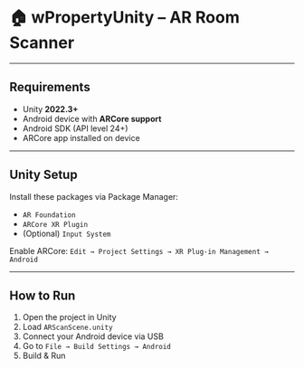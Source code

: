 # 🏠 wPropertyUnity – AR Room Scanner

---

## Requirements

- Unity **2022.3+**
- Android device with **ARCore support**
- Android SDK (API level 24+)
- ARCore app installed on device

---

## Unity Setup

Install these packages via Package Manager:

- `AR Foundation`
- `ARCore XR Plugin`
- (Optional) `Input System`

Enable ARCore:
`Edit → Project Settings → XR Plug-in Management → Android`

---

## How to Run

1. Open the project in Unity
2. Load `ARScanScene.unity`
3. Connect your Android device via USB
4. Go to `File → Build Settings → Android`
5. Build & Run
